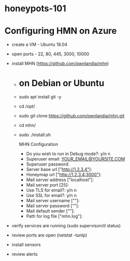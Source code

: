 # honeypots-101

# Configuring HMN on Azure
- create a VM - Ubuntu 18.04
- open ports - 22, 80, 445, 3000, 10000
- install MHN (https://github.com/pwnlandia/mhn)
  - # on Debian or Ubuntu
  - sudo apt install git -y
  - cd /opt/
  - sudo git clone https://github.com/pwnlandia/mhn.git
  - cd mhn/
  - sudo ./install.sh

  
    MHN Configuration

    - Do you wish to run in Debug mode?: y/n n
    - Superuser email: YOUR_EMAIL@YOURSITE.COM
    - Superuser password: 
    - Server base url ["http://1.2.3.4"]: 
    - Honeymap url ["http://1.2.3.4:3000"]:
    - Mail server address ["localhost"]: 
    - Mail server port [25]: 
    - Use TLS for email?: y/n n
    - Use SSL for email?: y/n n
    - Mail server username [""]: 
    - Mail server password [""]: 
    - Mail default sender [""]: 
    - Path for log file ["mhn.log"]: 

- verify services are running (sudo supervisorctl status)
- review ports are open (netstat -tunlp)
- install sensors
- review alerts
